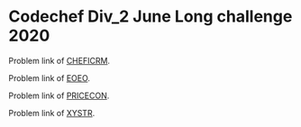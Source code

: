 # Codechef Div_2 June Long challenge 2020
Problem link of [CHEFICRM](https://www.codechef.com/JUNE20B/problems/CHEFICRM/).

Problem link of [EOEO](https://www.codechef.com/JUNE20B/problems/EOEO/).

Problem link of [PRICECON](https://www.codechef.com/JUNE20B/problems/PRICECON/).

Problem link of [XYSTR](https://www.codechef.com/JUNE20B/problems/XYSTR/).
